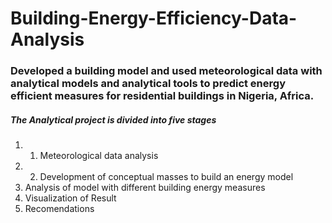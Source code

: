 # Building-Energy-Efficiency-Data-Analysis
### Developed a building model and used meteorological data with analytical models and analytical tools to predict energy efficient measures for residential buildings in Nigeria, Africa.

##### The Analytical project is divided into five stages 
1. 1. Meteorological data analysis
1. 2. Development of conceptual masses to build an energy model 
3. Analysis of model with different building energy measures 
4. Visualization of Result 
5. Recomendations 
